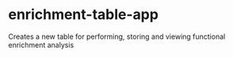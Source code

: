 # enrichment-table-app
Creates a new table for performing, storing and viewing functional enrichment analysis
